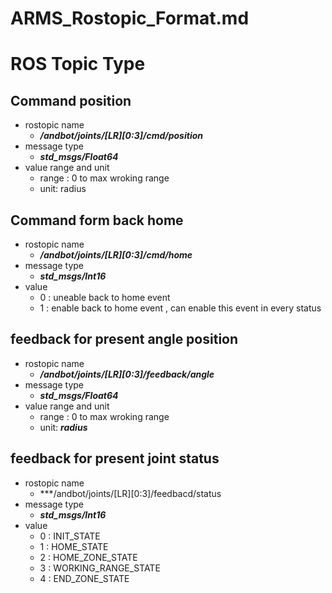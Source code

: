 # ARMS_Rostopic_Format.md

# ROS Topic Type

## Command position
* rostopic name 
    * ***/andbot/joints/[LR][0:3]/cmd/position***
* message type 
    * ***std_msgs/Float64***
* value range and unit
    * range : 0 to max wroking range 
    * unit: radius

## Command form back home
* rostopic name 
    * ***/andbot/joints/[LR][0:3]/cmd/home***
* message type 
    * ***std_msgs/Int16***
* value 
    * 0 : uneable back to home event
    * 1 : enable back to home event , can enable this event in every status


## feedback for present angle position 
* rostopic name
    * ***/andbot/joints/[LR][0:3]/feedback/angle***
* message type
    * ***std_msgs/Float64***
* value range and unit
    * range : 0 to max wroking range 
    * unit: ***radius***

## feedback for present joint status
* rostopic name
    * ***/andbot/joints/[LR][0:3]/feedbacd/status
* message type
    * ***std_msgs/Int16***
* value 
    * 0 : INIT_STATE
    * 1 : HOME_STATE
    * 2 : HOME_ZONE_STATE  
    * 3 : WORKING_RANGE_STATE
    * 4 : END_ZONE_STATE


